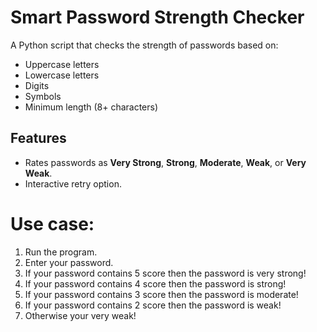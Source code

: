 # Smart Password Strength Checker

A Python script that checks the strength of passwords based on:
- Uppercase letters
- Lowercase letters
- Digits
- Symbols
- Minimum length (8+ characters)

## Features
- Rates passwords as **Very Strong**, **Strong**, **Moderate**, **Weak**, or **Very Weak**.
- Interactive retry option.

# Use case:
1. Run the program.
2. Enter your password.
3. If your password contains 5 score then the password is very strong!
4. If your password contains 4 score then the password is strong!
5. If your password contains 3 score then the password is moderate!
6. If your password contains 2 score then the password is weak!
7. Otherwise your very weak! 
 